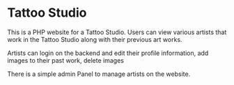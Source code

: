 # Tattoo Studio
This is a PHP website for a Tattoo Studio.
Users can view various artists that work in the Tattoo Studio along with their previous art works. 

Artists can login on the backend and edit their profile information, add images to their past work, delete images

There is a simple admin Panel to manage artists on the website. 
